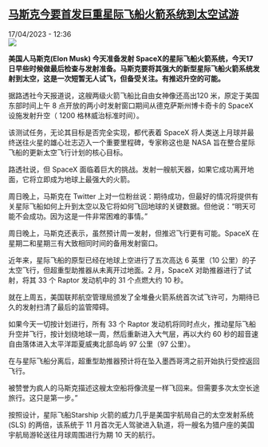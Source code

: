 <!--1681728302000-->
[马斯克今要首发巨重星际飞船火箭系统到太空试游](https://www.rfi.fr/cn/%E7%BE%8E%E6%B4%B2/20230417-%E9%A9%AC%E6%96%AF%E5%85%8B%E4%BB%8A%E8%A6%81%E9%A6%96%E5%8F%91%E5%B7%A8%E9%87%8D%E6%98%9F%E9%99%85%E9%A3%9E%E8%88%B9%E7%81%AB%E7%AE%AD%E7%B3%BB%E7%BB%9F%E5%88%B0%E5%A4%AA%E7%A9%BA%E8%AF%95%E6%B8%B8)
------

<div>17/04/2023 - 12:36</div><img src="https://s.rfi.fr/media/display/a74f3f7a-dd00-11ed-9b67-005056bf30b7/w:1280/p:16x9/2023-04-16T224414Z_486139843_RC2UF0AWAT41_RTRMADP_3_SPACE-EXPLORATION-STARSHIP.JPG"><p><strong>美国人马斯克(Elon Musk) 今天准备发射 SpaceX的星际飞船火箭系统，今天17日早些时候做最后检查与发射准备。马斯克要将其强大的新型星际飞船火箭系统发射到太空，这是一次短暂无人试飞，但备受关注。有推迟升空的可能。                    </strong></p><div><p><span><span><span><span>据路透社今天报道说，这艘两级火箭飞船比自由女神像还高出</span>120 <span>米，原定于美国东部时间上午</span> 8 <span>点开放的两小时发射窗口期间从德克萨斯州博卡奇卡的</span> SpaceX <span>设施发射升空（</span> 1200 <span>格林威治标准时间）。</span></span></span></span></p><p><span><span><span><span>该测试任务，无论其目标是否完全实现，都代表着</span> SpaceX <span>将人类送上月球并最终送往火星的雄心壮志迈入一个重要里程碑，专家称这也是</span> NASA <span>旨在整合星际飞船的更新太空飞行计划的核心目标。</span></span></span></span></p><p><span><span><span><span>路透社说，但</span> SpaceX <span>面临着巨大的挑战。发射一艘航天器，如果它成功离开地面，它将立即成为地球上最强大的火箭。</span></span></span></span></p><p><span><span><span><span>周日晚上，马斯克在</span> Twitter <span>上对一位粉丝说：期待成功，但最好的情况将提供有关星际飞船如何上升到太空以及它将如何飞回地球的关键数据。但他说：“明天可能不会成功。因为这是一件非常困难的事情。”</span></span></span></span></p><p><span><span><span><span>周日晚上，马斯克还表示，虽然预计周一发射，但推迟飞行更有可能。</span>SpaceX <span>在星期二和星期三有大致相同时间的备用发射窗口。</span></span></span></span></p><p><span><span><span><span>近年来，星际飞船的原型已经在地球上空进行了五次高达</span> 6 <span>英里（</span>10 <span>公里）的子太空飞行，但超重型助推器从未离开过地面。</span>2 <span>月，</span>SpaceX <span>对助推器进行了试射，将其</span> 33 <span>个</span> Raptor <span>发动机中的</span> 31 <span>个点燃大约</span> 10 <span>秒。</span></span></span></span></p><p><span><span><span><span>就在上周五，美国联邦航空管理局颁发了全堆叠火箭系统首次试飞许可，为期待已久的发射扫清了最后的监管障碍。</span></span></span></span></p><p><span><span><span><span>如果今天一切按计划进行，所有</span> 33 <span>个</span> Raptor <span>发动机将同时点火，推动星际飞船升空并飞行，按计划绕地球一周，然后重新进入大气层，再以大约</span> 60 <span>秒的超音速自由落体进入太平洋距夏威夷北部岛屿</span> 97 <span>公里（</span>97 <span>公里）。</span></span></span></span></p><p><span><span><span><span>在与星际飞船分离后，超重型助推器预计将在坠入墨西哥湾之前开始执行受控返回飞行。</span></span></span></span></p><p><span><span><span><span>被赞誉为疯人的马斯克描述这艘太空船将像流星一样飞回来。但需要多次太空长途旅行。这只是第一步。”</span></span></span></span></p><p><span><span><span><span>按照设计，星际飞船</span>Starship <span>火箭的威力几乎是美国宇航局自己的太空发射系统</span> (SLS) <span>的两倍，该系统于</span> 11 <span>月首次无人驾驶进入轨道，将一艘名为猎户座的美国宇航局游轮送往月球周围进行为期</span> 10 <span>天的航行。</span></span></span></span></p><div data-selfpromo-newsletter></div><div data-selfpromo-app></div></div>
